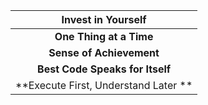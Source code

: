 | **Invest in Yourself** |
| :---: |
| **One Thing at a Time** |
| **Sense of Achievement** |
| **Best Code Speaks for Itself** |
| **Execute First, Understand Later ** |

#### 



